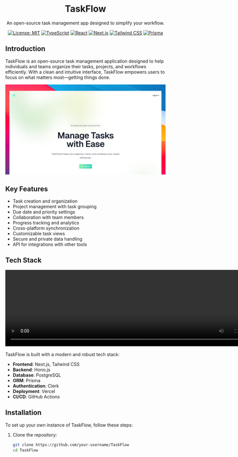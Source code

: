 <div align="center">
  <h1>TaskFlow</h1>
  <p>An open-source task management app designed to simplify your workflow.</p>

  [![License: MIT](https://img.shields.io/badge/License-MIT-blue.svg)](https://opensource.org/licenses/MIT)
  [![TypeScript](https://img.shields.io/badge/TypeScript-4.9.5-blue)](https://www.typescriptlang.org/)
  [![React](https://img.shields.io/badge/React-18.2.0-blue)](https://reactjs.org/)
  [![Next.js](https://img.shields.io/badge/Next.js-13.4.7-blue)](https://nextjs.org/)
  [![Tailwind CSS](https://img.shields.io/badge/Tailwind%20CSS-3.3.2-blue)](https://tailwindcss.com/)
  [![Prisma](https://img.shields.io/badge/Prisma-4.15.0-blue)](https://www.prisma.io/)
</div>

## Introduction

TaskFlow is an open-source task management application designed to help individuals and teams organize their tasks, projects, and workflows efficiently. With a clean and intuitive interface, TaskFlow empowers users to focus on what matters most—getting things done.

  <img src="./showcase.jpg" alt="TaskFlow Showcase" width="800">

## Key Features

- Task creation and organization
- Project management with task grouping
- Due date and priority settings
- Collaboration with team members
- Progress tracking and analytics
- Cross-platform synchronization
- Customizable task views
- Secure and private data handling
- API for integrations with other tools

## Tech Stack

<div align="center">
    <video width="800" height="240" controls>
      <source src="video-showcase.webm" type="video/webm">
    </video>
</div>

TaskFlow is built with a modern and robust tech stack:

- **Frontend**: Next.js, Tailwind CSS
- **Backend**: Hono.js
- **Database**: PostgreSQL
- **ORM**: Prisma
- **Authentication**: Clerk
- **Deployment**: Vercel
- **CI/CD**: GitHub Actions

## Installation

To set up your own instance of TaskFlow, follow these steps:

1. Clone the repository:
   ```bash
   git clone https://github.com/your-username/TaskFlow
   cd TaskFlow
